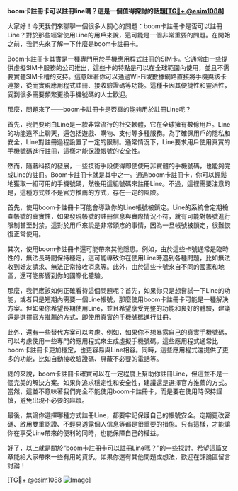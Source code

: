 **boom卡註冊卡可以註冊line嗎？這是一個值得探討的話題[[TG💪+ @esim1088](https://t.me/s/esim1088)]**

大家好！今天我們來聊聊一個很多人關心的問題：boom卡註冊卡是否可以註冊Line？對於那些經常使用Line的用戶來說，這可能是一個非常重要的問題。在開始之前，我們先來了解一下什麼是boom卡註冊卡。

Boom卡註冊卡其實是一種專門用於手機應用程式註冊的SIM卡。它通常由一些提供虛擬SIM卡服務的公司推出，這些卡的特點是可以在全球範圍內使用，並且不需要實體SIM卡槽的支持。這意味著你可以通過Wi-Fi或數據網路直接將手機與該卡連接，從而實現應用程式註冊、接收驗證碼等功能。這種卡因其便捷性和靈活性，受到很多需要頻繁更換手機號碼的人士歡迎。

那麼，問題來了——boom卡註冊卡是否真的能夠用於註冊Line呢？

首先，我們要明白Line是一款非常流行的社交軟體，它在全球擁有數億用戶。Line的功能遠不止聊天，還包括遊戲、購物、支付等多種服務。為了確保用戶的隱私和安全，Line對註冊過程設置了一定的限制。通常情況下，Line要求用戶使用真實的手機號碼進行註冊，這樣才能保證帳號的安全性。

然而，隨著科技的發展，一些技術手段使得即使使用非實體的手機號碼，也能夠完成Line的註冊。Boom卡註冊卡就是其中之一。通過boom卡註冊卡，你可以輕鬆地獲取一組可用的手機號碼，然後用這組號碼來註冊Line。不過，這裡需要注意的是，這種方式並不是官方推薦的方式，存在一定的風險。

首先，使用boom卡註冊卡可能會導致你的Line帳號被鎖定。Line的系統會定期檢查帳號的真實性，如果發現帳號的註冊信息與實際情況不符，就有可能對帳號進行限制甚至封禁。這對於用戶來說是非常頭疼的事情，因為一旦帳號被鎖定，很難恢復正常使用。

其次，使用boom卡註冊卡還可能帶來其他隱患。例如，由於這些卡號通常是臨時性的，無法長時間保持穩定，這可能導致你在使用Line時遇到各種問題，比如無法收到好友請求、無法正常接收消息等。此外，由於這些卡號來自不同的國家和地區，還可能影響到你的國際化體驗。

那麼，我們應該如何正確看待這個問題呢？首先，如果你只是想嘗試一下Line的功能，或者只是短期內需要一個Line帳號，那麼使用boom卡註冊卡可能是一種解決方案。但如果你希望長期使用Line，並且希望享受完整的功能和良好的體驗，建議還是選擇官方推薦的方式，即使用真實的手機號碼進行註冊。

此外，還有一些替代方案可以考慮。例如，如果你不想暴露自己的真實手機號碼，可以考慮使用一些專門的應用程式來生成虛擬手機號碼。這些應用程式通常比boom卡註冊卡更加穩定，也更容易與Line相容。同時，這些應用程式還提供了更多的功能，比如自動接收驗證碼、屏蔽不必要的電話等。

總的來說，boom卡註冊卡確實可以在一定程度上幫助你註冊Line，但這並不是一個完美的解決方案。如果你追求穩定性和安全性，建議還是選擇官方推薦的方式。當然，這並不意味著我們完全不能使用boom卡註冊卡，而是要在使用時保持謹慎，避免出現不必要的麻煩。

最後，無論你選擇哪種方式註冊Line，都要牢記保護自己的帳號安全。定期更改密碼、啟用雙重認證、不輕易透露個人信息等都是很重要的措施。只有這樣，才能讓你在享受Line帶來的便利的同時，也能保障自己的權益。

好了，以上就是關於“boom卡註冊卡可以註冊Line嗎？”的一些探討。希望這篇文章能給大家帶來一些有用的資訊。如果你還有其他問題或想法，歡迎在評論區留言討論！

[[TG💪+ @esim1088](https://t.me/s/esim1088) ![Image](https://i.postimg.cc/4NQfJmqS/Snipaste-2025-05-13-00-14-12.png)]